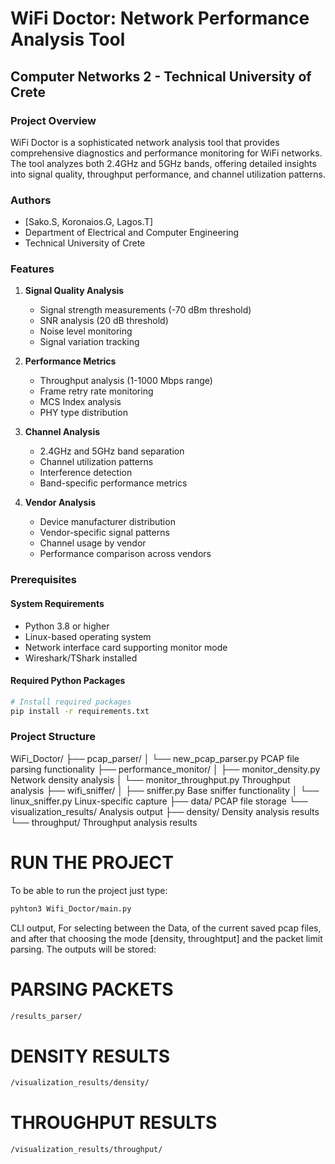 # WiFi Doctor: Network Performance Analysis Tool
## Computer Networks 2 - Technical University of Crete

### Project Overview
WiFi Doctor is a sophisticated network analysis tool that provides comprehensive diagnostics and performance monitoring for WiFi networks. The tool analyzes both 2.4GHz and 5GHz bands, offering detailed insights into signal quality, throughput performance, and channel utilization patterns.

### Authors
- [Sako.S, Koronaios.G, Lagos.T]
- Department of Electrical and Computer Engineering
- Technical University of Crete

### Features
1. **Signal Quality Analysis**
   - Signal strength measurements (-70 dBm threshold)
   - SNR analysis (20 dB threshold)
   - Noise level monitoring
   - Signal variation tracking

2. **Performance Metrics**
   - Throughput analysis (1-1000 Mbps range)
   - Frame retry rate monitoring
   - MCS Index analysis
   - PHY type distribution

3. **Channel Analysis**
   - 2.4GHz and 5GHz band separation
   - Channel utilization patterns
   - Interference detection
   - Band-specific performance metrics

4. **Vendor Analysis**
   - Device manufacturer distribution
   - Vendor-specific signal patterns
   - Channel usage by vendor
   - Performance comparison across vendors

### Prerequisites
#### System Requirements
- Python 3.8 or higher
- Linux-based operating system
- Network interface card supporting monitor mode
- Wireshark/TShark installed

#### Required Python Packages
```bash
# Install required packages
pip install -r requirements.txt
```

### Project Structure
WiFi_Doctor/
├── pcap_parser/
│ └── new_pcap_parser.py       PCAP file parsing functionality
├── performance_monitor/
│ ├── monitor_density.py       Network density analysis
│ └── monitor_throughput.py    Throughput analysis
├── wifi_sniffer/
│ ├── sniffer.py               Base sniffer functionality
│ └── linux_sniffer.py         Linux-specific capture
├── data/                      PCAP file storage
└── visualization_results/     Analysis output
├── density/                   Density analysis results
└── throughput/                Throughput analysis results

# RUN THE PROJECT
To be able to run the project just type: 
```bash
pyhton3 Wifi_Doctor/main.py
```
CLI output, For selecting between the Data, of the current saved pcap files, and after that choosing
the mode [density, throughtput] and the packet limit parsing.
The outputs will be stored: 
# PARSING PACKETS
```bash
/results_parser/
```
# DENSITY RESULTS
```bash
/visualization_results/density/
```
# THROUGHPUT RESULTS
```bash
/visualization_results/throughput/
```
